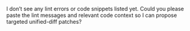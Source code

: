 I don’t see any lint errors or code snippets listed yet. Could you please paste the lint messages and relevant code context so I can propose targeted unified-diff patches?